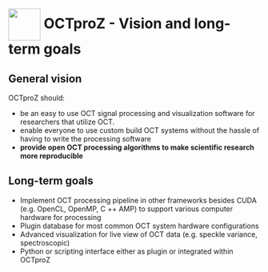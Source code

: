  # <img style="vertical-align:middle" img src="images/octproz_icon.png" width="64"> OCTproZ - Vision and long-term goals


General vision
----------
OCTproZ should:
- be an easy to use OCT signal processing and visualization software for researchers that utilize OCT.
- enable everyone to use custom build OCT systems without the hassle of having to write the processing software
- __provide open OCT processing algorithms to make scientific research more reproducible__



Long-term goals
----------
- Implement OCT processing pipeline in other frameworks besides CUDA (e.g. OpenCL, OpenMP, C ++ AMP) to support various computer hardware for processing
- Plugin database for most common OCT system hardware configurations
- Advanced visualization for live view of OCT data (e.g. speckle variance, spectroscopic)
- Python or scripting interface either as plugin or integrated within OCTproZ
